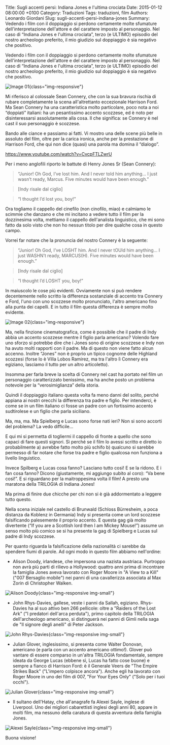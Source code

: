 Title: Sugli accenti persi: Indiana Jones e l'ultima crociata
Date: 2015-01-12 08:00:00 +0100
Category: Traduzioni
Tags: traduzioni, film
Authors: Leonardo Giordani
Slug: sugli-accenti-persi-indiana-jones
Summary: Vedendo i film con il doppiaggio si perdono certamente molte sfumature dell'interpretazione dell'attore e del carattere imposto al personaggio. Nel caso di “Indiana Jones e l'ultima crociata”, terzo (e ULTIMO) episodio del nostro archeologo preferito, il mio giudizio sul doppiaggio è sia negativo che positivo.

Vedendo i film con il doppiaggio si perdono certamente molte sfumature dell'interpretazione dell'attore e del carattere imposto al personaggio. Nel caso di “Indiana Jones e l'ultima crociata”, terzo (e ULTIMO) episodio del nostro archeologo preferito, il mio giudizio sul doppiaggio è sia negativo che positivo.

![Image 01](/images/sugli-accenti-persi-indiana-jones/fig01.jpg){class="img-responsive"}

Mi riferisco al colossale Sean Connery, che con la sua bravura rischia di rubare completamente la scena all'altrettanto eccezionale Harrison Ford. Ma Sean Connery ha una caratteristica molto particolare, poco nota a noi “doppiati” italiani: ha un pesantissimo accento scozzese, ed è noto per disinteressarsi assolutamente alla cosa. Il che significa: se Connery è nel cast il suo personaggio è scozzese.

Bando alle ciance e passiamo ai fatti. Vi mostro una delle scene più belle in assoluto del film, oltre per la carica ironica, anche per la prestazione di Harrison Ford, che qui non dice (quasi) una parola ma domina il “dialogo”.

https://www.youtube.com/watch?v=CvcpFTLZwrU

Per i meno anglofili riporto le battute di Henry Jones Sr (Sean Connery):

> “Junior! Oh God, I’ve lost him. And I never told him anything... I just wasn’t ready, Marcus. Five minutes would have been enough.”

> [Indy risale dal ciglio]

> “I thought I’d lost you, boy!”

Ora togliamo il cappello del cinefilo (non cinofilo, miao) e calmiamo le scimmie che danzano e che mi incitano a vedere tutto il film per la dozzinesima volta, mettiamo il cappello dell'analista linguistico, che mi sono fatto da solo visto che non ho nessun titolo per dire qualche cosa in questo campo.

Vorrei far notare che la pronuncia del nostro Connery è la seguente:

> “Junior! Oh God, I’ve LOSHT him. And I never tOUld him anything... I just WASHN’t ready, MARCUS(H). Five minutes would have been enough.”

> [Indy risale dal ciglio]

> “I thought I’d LOSHT you, boy!”

In maiuscolo le cose più evidenti. Ovviamente non si può rendere decentemente nello scritto la differenza sostanziale di accento tra Connery e Ford, l'uno con uno scozzese molto pronunciato, l'altro americano fino alla punta dei capelli. E in tutto il film questa differenza è sempre molto evidente.

![Image 02](/images/sugli-accenti-persi-indiana-jones/fig02.jpg){class="img-responsive"}

Ma, nella finzione cinematografica, come è possibile che il padre di Indy abbia un accento scozzese mentre il figlio parla americano? Volendo fare uno sforzo si potrebbe dire che i Jones sono di origine scozzese e Indy non ha avuto molti rapporti con il padre. Ma di questo non viene fatto alcun accenno. Inoltre “Jones” non è proprio un tipico cognome delle Highland scozzesi (forse lo è Villa Lobos Ramirez, ma tra l'altro lì Connery era egiziano, lasciamo il tutto per un altro articoletto).

Insomma per farla breve la scelta di Connery nel cast ha portato nel film un personaggio caratterizzato benissimo, ma ha anche posto un problema notevole per la “verosimiglianza” della storia.

Quindi il doppiaggio italiano questa volta fa meno danni del solito, perché appiana ai nostri orecchi la differenza tra padre e figlio. Per intenderci, è come se in un film italiano ci fosse un padre con un fortissimo accento sudtirolese e un figlio che parla siciliano.

Ma, ma, ma. Ma Spielberg e Lucas sono forse nati ieri? Non si sono accorti del problema? La vedo difficile...

E qui mi si permetta di togliermi il cappello di fronte a quello che sono capaci di fare questi signori. Sì perché se il film lo avessi scritto e diretto io probabilmente a) avrebbe fatto molto più schifo b) qualcuno si sarebbe permesso di far notare che forse tra padre e figlio qualcosa non funziona a livello linguistico.

Invece Spilberg e Lucas cosa fanno? Lasciano tutto così! E se la ridono. E i fan cosa fanno? Dicono (giustamente, mi aggiungo subito al coro): “Va bene così!”. E si riguardano per la maitroppesima volta il film! A presto una maratona della TRILOGIA di Indiana Jones!

Ma prima di finire due chicche per chi non si è già addormentato a leggere tutto questo.

Nella scena iniziale nel castello di Brunwald (Schloss Bürresheim, a poca distanza da Koblenz in Germania) Indy si presenta come un lord scozzese falsificando palesemente il proprio accento. E questa gag già molto divertente (“If you are a Scottish lord then I am Mickey Mouse!”) assume un senso molto più comico se si ha presente la gag di Spielberg e Lucas sul padre di Indy scozzese.

Per quanto riguarda la falsificazione della nazionalità ci sarebbe da spendere fiumi di parole. Ad ogni modo in questo film abbiamo nell'ordine:

* Alison Doody, irlandese, che impersona una nazista austriaca. Purtroppo non avrà più parti di rilievo a Hollywood: quattro anni prima di incontrare la famiglia Jones aveva lavorato con Roger Moore in "A View to a Kill" ("007 Bersaglio mobile") nei panni di una cavallerizza associata al Max Zorin di Christopher Walken.

![Alison Doody](/images/sugli-accenti-persi-indiana-jones/Alison_Doody.jpg){class="img-responsive img-small"}

* John Rhys-Davies, gallese, veste i panni da Sallah, egiziano. Rhys-Davies ha al suo attivo ben 266 pellicole: oltre a "Raiders of the Lost Ark" ("I predatori dell'arca perduta"), primo capitolo della TRILOGIA dell'archeologo americano, si distinguerà nei panni di Gimli nella saga de "Il signore degli anelli" di Peter Jackson.

![John Rhys-Davies](/images/sugli-accenti-persi-indiana-jones/John_Rhys_Davies.jpg){class="img-responsive img-small"}

* Julian Glover, inglesissimo, si presenta come Walter Donovan, americano (e parla con un accento americano ottimo!). Glover può vantare di essere comparso in un'altra TRILOGIA fondamentale, sempre ideata da George Lucas (ebbene sì, Lucas ha fatto cose buone) e sempre a fianco di Harrison Ford: è il Generale Veers de "The Empire Strikes Back" ("L'impero colpisce ancora"). Anche egli ha lavorato con Roger Moore in uno dei film di 007, "For Your Eyes Only" ("Solo per i tuoi occhi").

![Julian Glover](/images/sugli-accenti-persi-indiana-jones/Julian_Glover.jpg){class="img-responsive img-small"}

* Il sultano dell'Hatay, che all'anagrafe fa Alexei Sayle, inglese di Liverpool. Uno dei migliori cabarettisti inglesi degli anni 80, appare in molti film, ma nessuno della caratura di questa avventura della famiglia Jones.

![Alexei Sayle](/images/sugli-accenti-persi-indiana-jones/Alexei_Sayle.jpg){class="img-responsive img-small"}

Buona visione!
